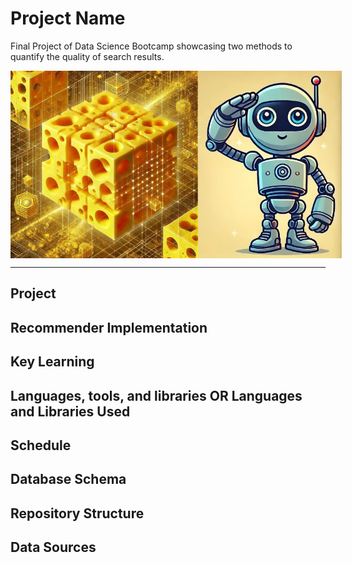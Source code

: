 # Project Name
Final Project of Data Science Bootcamp showcasing two methods to quantify the quality of search results.

<div style="display: flex;">
  <img src="images/high_dimensional_cheese.jpg" style="height: 300px;">
  <img src="images/robotsalut.png" style="height: 300px;">
</div>

----
## Project

## Recommender Implementation

## Key Learning

## Languages, tools, and libraries OR Languages and Libraries Used

## Schedule

## Database Schema

## Repository Structure

## Data Sources


